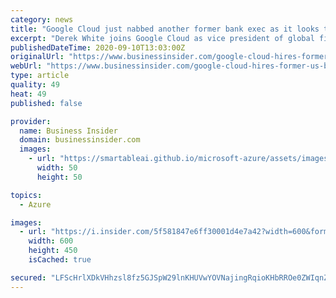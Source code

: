 ```yaml
---
category: news
title: "Google Cloud just nabbed another former bank exec as it looks to compete with AWS and Microsoft Azure for Wall Street customers"
excerpt: "Derek White joins Google Cloud as vice president of global financial services after having served as chief digital officer at US Bank."
publishedDateTime: 2020-09-10T13:03:00Z
originalUrl: "https://www.businessinsider.com/google-cloud-hires-former-us-bank-chief-digital-officer-2020-9"
webUrl: "https://www.businessinsider.com/google-cloud-hires-former-us-bank-chief-digital-officer-2020-9"
type: article
quality: 49
heat: 49
published: false

provider:
  name: Business Insider
  domain: businessinsider.com
  images:
    - url: "https://smartableai.github.io/microsoft-azure/assets/images/organizations/businessinsider.com-50x50.jpg"
      width: 50
      height: 50

topics:
  - Azure

images:
  - url: "https://i.insider.com/5f581847e6ff30001d4e7a42?width=600&format=jpeg&auto=webp"
    width: 600
    height: 450
    isCached: true

secured: "LFScHrlXDkVHhzsl8fz5GJSpW29lnKHUVwYOVNajingRqioKHbRROe0ZWIqnZKuTEXfstX7bEmHaB4mqEQVdOCavVklxcIh34RIEaiDR5G9S3Vwy0vRPzjNxLMsERQnrZPo57rVXfiJObMuORvhiekKiEVtjAajoSqPgQUV7DUlx3UjqPikYE8we20jVZHYww/t0Xqy0PfZxYf+c1LpmJGbTL++2eESv+RE4iTTnex8LGddL1PdmJKlR+kXGi+Gt1CpRGq1tC7OMW8ySJMqbL2B9YcL+/ZKahTRXaBM7NdYQOaImfmtWPGtUimW0yyplr79qg3S4ZFbHpV4Ix/ccmJbGM+8fYIN8buHezAHChBA=;aW2uGXzAr2ROxO+3ZPJ/vA=="
---
```


